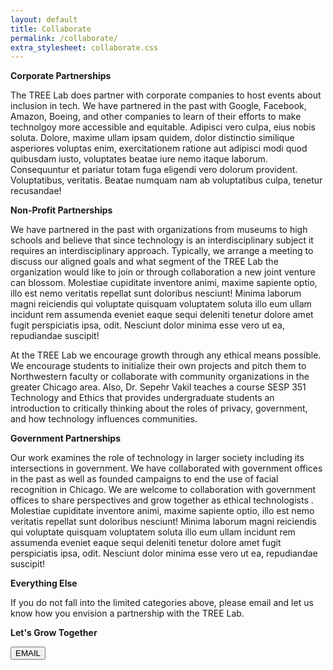 ```yaml
---
layout: default
title: Collaborate
permalink: /collaborate/
extra_stylesheet: collaborate.css
---
```

  <div class="method_details">
    <p class="underline-border"><b>Corporate Partnerships</b></p>
    <p>The TREE Lab does partner with corporate companies to host events about inclusion in tech. We have partnered in the past with Google, Facebook, Amazon, Boeing, and other companies to learn of their efforts to make technolgoy more accessible and equitable. Adipisci vero culpa, eius nobis soluta. Dolore, maxime ullam ipsam quidem, dolor distinctio similique asperiores voluptas enim, exercitationem ratione aut adipisci modi quod quibusdam iusto, voluptates beatae iure nemo itaque laborum. Consequuntur et pariatur totam fuga eligendi vero dolorum provident. Voluptatibus, veritatis. Beatae numquam nam ab voluptatibus culpa, tenetur recusandae!</p>
    <p class="underline-border"><b>Non-Profit Partnerships</b></p>
    <p>We have partnered in the past with organizations from museums to high schools and believe that since technology is an interdisciplinary subject it requires an interdisciplinary approach. Typically, we arrange a meeting to discuss our aligned goals and what segment of the TREE Lab the organization would like to join or through collaboration a new joint venture can blossom. Molestiae cupiditate inventore animi, maxime sapiente optio, illo est nemo veritatis repellat sunt doloribus nesciunt! Minima laborum magni reiciendis qui voluptate quisquam voluptatem soluta illo eum ullam incidunt rem assumenda eveniet eaque sequi deleniti tenetur dolore amet fugit perspiciatis ipsa, odit. Nesciunt dolor minima esse vero ut ea, repudiandae suscipit!</p>
    <p>At the TREE Lab we encourage growth through any ethical means possible. We encourage students to initialize their own projects and pitch them to Northwestern faculty or collaborate with community organizations in the greater Chicago area. Also, Dr. Sepehr Vakil teaches a course SESP 351 Technology and Ethics that provides undergraduate students an introduction to critically thinking about the roles of privacy, government, and how technology influences communities. </p>
    <p class="underline-border"><b>Government Partnerships</b></p>
    <p>Our work examines the role of technology in larger society including its intersections in government. We have collaborated with government offices in the past as well as founded campaigns to end the use of facial recognition in Chicago. We are welcome to collaboration with government offices to share perspectives and grow together as ethical technologists . Molestiae cupiditate inventore animi, maxime sapiente optio, illo est nemo veritatis repellat sunt doloribus nesciunt! Minima laborum magni reiciendis qui voluptate quisquam voluptatem soluta illo eum ullam incidunt rem assumenda eveniet eaque sequi deleniti tenetur dolore amet fugit perspiciatis ipsa, odit. Nesciunt dolor minima esse vero ut ea, repudiandae suscipit!</p>
    <p class="underline-border"><b>Everything Else</b></p>
    <p>If you do not fall into the limited categories above, please email and let us know how you envision a partnership with the TREE Lab.</p>
  </div>

<div class="bottom-buttons">
<div class="card">
    <p><b>Let's Grow Together</b></p>
    <div>
    <button onclick="window.location.href='mailto:sepehr.vakil@northwestern.edu'">EMAIL</button>
    </div>
</div>
</div>
